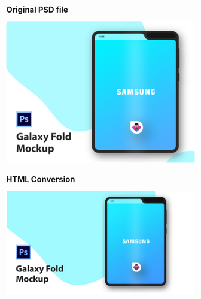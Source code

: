 ## Original PSD file
![original_psd](assets/original_galaxy_fold.png)

## HTML Conversion
![html_conversion_psd](assets/htmlversion.jpeg)